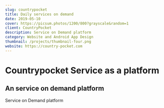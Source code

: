 ```yaml
---
slug: countrypocket
title: Daily services on demand
date: 2019-05-10
cover: https://picsum.photos/1200/800?grayscale&random=1
client: CountryPocket
description: Service on Demand platform
category: Website and Android App Design
thumbnail: /projects/thumbnail-four.png
website: https://country-pocket.com
---	
```



# Countrypocket Service as a platform

## An service on demand platform 

Service on Demand platform  